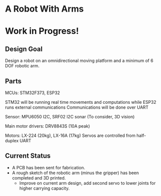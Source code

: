 # A Robot With Arms

# Work in Progress!

## Design Goal
Design a robot on an omnidirectional moving platform and a minimum of 6 DOF robotic arm.

## Parts
MCUs: STM32F373, ESP32

STM32 will be running real time movements and computations while ESP32 runs external communications
Communications will be done over UART

Sensor: MPU6050 I2C, SRF02 I2C sonar
(To consider, 3D vision)

Main motor drivers: DRV8843S (10A peak)

Motors: LX-224 (20kg), LX-16A (17kg)
Servos are controlled from half-duplex UART

## Current Status
- A PCB has been sent for fabrication.
- A rough sketch of the robotic arm (minus the gripper) has been completed and 3D printed.
	- Improve on current arm design, add second servo to lower joints for higher carrying capacity.
